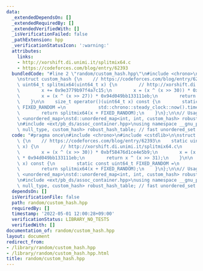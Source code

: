 ```yaml
---
data:
  _extendedDependsOn: []
  _extendedRequiredBy: []
  _extendedVerifiedWith: []
  _isVerificationFailed: false
  _pathExtension: hpp
  _verificationStatusIcon: ':warning:'
  attributes:
    links:
    - http://xorshift.di.unimi.it/splitmix64.c
    - https://codeforces.com/blog/entry/62393
  bundledCode: "#line 2 \"random/custom_hash.hpp\"\n#include <chrono>\n#include <cstdlib>\n\
    \nstruct custom_hash {\n    // https://codeforces.com/blog/entry/62393\n    static\
    \ uint64_t splitmix64(uint64_t x) {\n        // http://xorshift.di.unimi.it/splitmix64.c\n\
    \        x += 0x9e3779b97f4a7c15;\n        x = (x ^ (x >> 30)) * 0xbf58476d1ce4e5b9;\n\
    \        x = (x ^ (x >> 27)) * 0x94d049bb133111eb;\n        return x ^ (x >> 31);\n\
    \    }\n\n    size_t operator()(uint64_t x) const {\n        static const uint64_t\
    \ FIXED_RANDOM =\n            std::chrono::steady_clock::now().time_since_epoch().count();\n\
    \        return splitmix64(x + FIXED_RANDOM);\n    }\n};\n\n// Usage\n#include\
    \ <unordered_map>\nstd::unordered_map<int, int, custom_hash> robust_unordered_map;\n\
    \n#include <ext/pb_ds/assoc_container.hpp>\nusing namespace __gnu_pbds;\ngp_hash_table<int,\
    \ null_type, custom_hash> robust_hash_table; // fast unordered_set / unordered_map\n"
  code: "#pragma once\n#include <chrono>\n#include <cstdlib>\n\nstruct custom_hash\
    \ {\n    // https://codeforces.com/blog/entry/62393\n    static uint64_t splitmix64(uint64_t\
    \ x) {\n        // http://xorshift.di.unimi.it/splitmix64.c\n        x += 0x9e3779b97f4a7c15;\n\
    \        x = (x ^ (x >> 30)) * 0xbf58476d1ce4e5b9;\n        x = (x ^ (x >> 27))\
    \ * 0x94d049bb133111eb;\n        return x ^ (x >> 31);\n    }\n\n    size_t operator()(uint64_t\
    \ x) const {\n        static const uint64_t FIXED_RANDOM =\n            std::chrono::steady_clock::now().time_since_epoch().count();\n\
    \        return splitmix64(x + FIXED_RANDOM);\n    }\n};\n\n// Usage\n#include\
    \ <unordered_map>\nstd::unordered_map<int, int, custom_hash> robust_unordered_map;\n\
    \n#include <ext/pb_ds/assoc_container.hpp>\nusing namespace __gnu_pbds;\ngp_hash_table<int,\
    \ null_type, custom_hash> robust_hash_table; // fast unordered_set / unordered_map\n"
  dependsOn: []
  isVerificationFile: false
  path: random/custom_hash.hpp
  requiredBy: []
  timestamp: '2022-05-01 12:00:28+09:00'
  verificationStatus: LIBRARY_NO_TESTS
  verifiedWith: []
documentation_of: random/custom_hash.hpp
layout: document
redirect_from:
- /library/random/custom_hash.hpp
- /library/random/custom_hash.hpp.html
title: random/custom_hash.hpp
---
```

